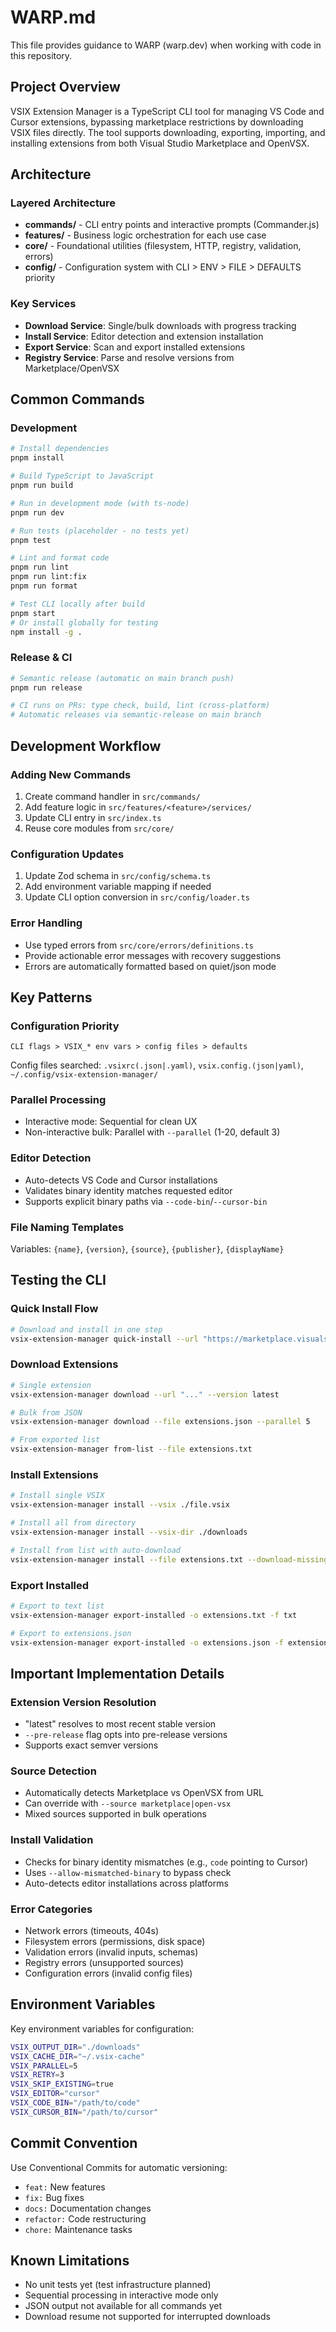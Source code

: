 # WARP.md

This file provides guidance to WARP (warp.dev) when working with code in this repository.

## Project Overview

VSIX Extension Manager is a TypeScript CLI tool for managing VS Code and Cursor extensions, bypassing marketplace restrictions by downloading VSIX files directly. The tool supports downloading, exporting, importing, and installing extensions from both Visual Studio Marketplace and OpenVSX.

## Architecture

### Layered Architecture

- **commands/** - CLI entry points and interactive prompts (Commander.js)
- **features/** - Business logic orchestration for each use case
- **core/** - Foundational utilities (filesystem, HTTP, registry, validation, errors)
- **config/** - Configuration system with CLI > ENV > FILE > DEFAULTS priority

### Key Services

- **Download Service**: Single/bulk downloads with progress tracking
- **Install Service**: Editor detection and extension installation
- **Export Service**: Scan and export installed extensions
- **Registry Service**: Parse and resolve versions from Marketplace/OpenVSX

## Common Commands

### Development

```bash
# Install dependencies
pnpm install

# Build TypeScript to JavaScript
pnpm run build

# Run in development mode (with ts-node)
pnpm run dev

# Run tests (placeholder - no tests yet)
pnpm test

# Lint and format code
pnpm run lint
pnpm run lint:fix
pnpm run format

# Test CLI locally after build
pnpm start
# Or install globally for testing
npm install -g .
```

### Release & CI

```bash
# Semantic release (automatic on main branch push)
pnpm run release

# CI runs on PRs: type check, build, lint (cross-platform)
# Automatic releases via semantic-release on main branch
```

## Development Workflow

### Adding New Commands

1. Create command handler in `src/commands/`
2. Add feature logic in `src/features/<feature>/services/`
3. Update CLI entry in `src/index.ts`
4. Reuse core modules from `src/core/`

### Configuration Updates

1. Update Zod schema in `src/config/schema.ts`
2. Add environment variable mapping if needed
3. Update CLI option conversion in `src/config/loader.ts`

### Error Handling

- Use typed errors from `src/core/errors/definitions.ts`
- Provide actionable error messages with recovery suggestions
- Errors are automatically formatted based on quiet/json mode

## Key Patterns

### Configuration Priority

```
CLI flags > VSIX_* env vars > config files > defaults
```

Config files searched: `.vsixrc(.json|.yaml)`, `vsix.config.(json|yaml)`, `~/.config/vsix-extension-manager/`

### Parallel Processing

- Interactive mode: Sequential for clean UX
- Non-interactive bulk: Parallel with `--parallel` (1-20, default 3)

### Editor Detection

- Auto-detects VS Code and Cursor installations
- Validates binary identity matches requested editor
- Supports explicit binary paths via `--code-bin`/`--cursor-bin`

### File Naming Templates

Variables: `{name}`, `{version}`, `{source}`, `{publisher}`, `{displayName}`

## Testing the CLI

### Quick Install Flow

```bash
# Download and install in one step
vsix-extension-manager quick-install --url "https://marketplace.visualstudio.com/items?itemName=ms-python.python"
```

### Download Extensions

```bash
# Single extension
vsix-extension-manager download --url "..." --version latest

# Bulk from JSON
vsix-extension-manager download --file extensions.json --parallel 5

# From exported list
vsix-extension-manager from-list --file extensions.txt
```

### Install Extensions

```bash
# Install single VSIX
vsix-extension-manager install --vsix ./file.vsix

# Install all from directory
vsix-extension-manager install --vsix-dir ./downloads

# Install from list with auto-download
vsix-extension-manager install --file extensions.txt --download-missing
```

### Export Installed

```bash
# Export to text list
vsix-extension-manager export-installed -o extensions.txt -f txt

# Export to extensions.json
vsix-extension-manager export-installed -o extensions.json -f extensions.json
```

## Important Implementation Details

### Extension Version Resolution

- "latest" resolves to most recent stable version
- `--pre-release` flag opts into pre-release versions
- Supports exact semver versions

### Source Detection

- Automatically detects Marketplace vs OpenVSX from URL
- Can override with `--source marketplace|open-vsx`
- Mixed sources supported in bulk operations

### Install Validation

- Checks for binary identity mismatches (e.g., `code` pointing to Cursor)
- Uses `--allow-mismatched-binary` to bypass check
- Auto-detects editor installations across platforms

### Error Categories

- Network errors (timeouts, 404s)
- Filesystem errors (permissions, disk space)
- Validation errors (invalid inputs, schemas)
- Registry errors (unsupported sources)
- Configuration errors (invalid config files)

## Environment Variables

Key environment variables for configuration:

```bash
VSIX_OUTPUT_DIR="./downloads"
VSIX_CACHE_DIR="~/.vsix-cache"
VSIX_PARALLEL=5
VSIX_RETRY=3
VSIX_SKIP_EXISTING=true
VSIX_EDITOR="cursor"
VSIX_CODE_BIN="/path/to/code"
VSIX_CURSOR_BIN="/path/to/cursor"
```

## Commit Convention

Use Conventional Commits for automatic versioning:

- `feat:` New features
- `fix:` Bug fixes
- `docs:` Documentation changes
- `refactor:` Code restructuring
- `chore:` Maintenance tasks

## Known Limitations

- No unit tests yet (test infrastructure planned)
- Sequential processing in interactive mode only
- JSON output not available for all commands yet
- Download resume not supported for interrupted downloads
